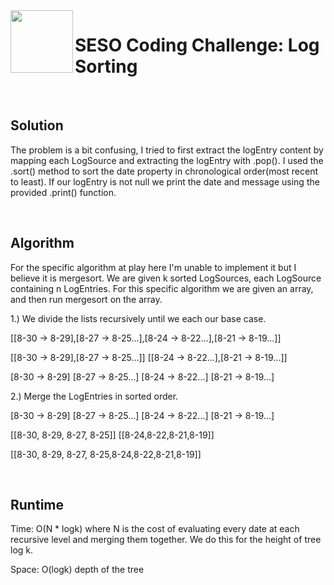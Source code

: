 <img align="left" width="100px" height="100px" src="https://user-images.githubusercontent.com/12256205/162470824-d34c5fad-555e-498b-9ac9-ba86b6eb057a.png">

# SESO Coding Challenge: Log Sorting

<br>

## Solution

The problem is a bit confusing, I tried to first extract the logEntry content by mapping each LogSource and extracting the logEntry with .pop(). I used the .sort() method to sort the date property in chronological order(most recent to least). If our logEntry is not null we print the date and message using the provided .print() function.

<br>

## Algorithm
For the specific algorithm at play here I'm unable to implement it but I believe it is mergesort. We are given k sorted LogSources, each LogSource containing n LogEntries. For this specific algorithm we are given an array, and then run mergesort on the array.

1.) We divide the lists recursively until we each our base case.

[[8-30 -> 8-29],[8-27 -> 8-25...],[8-24 -> 8-22...],[8-21 -> 8-19...]]

[[8-30 -> 8-29],[8-27 -> 8-25...]]    [[8-24 -> 8-22...],[8-21 -> 8-19...]]

[8-30 -> 8-29]   [8-27 -> 8-25...]   [8-24 -> 8-22...]   [8-21 -> 8-19...]



2.) Merge the LogEntries in sorted order.

[8-30 -> 8-29]   [8-27 -> 8-25...]   [8-24 -> 8-22...]   [8-21 -> 8-19...]

[[8-30, 8-29, 8-27, 8-25]]    [[8-24,8-22,8-21,8-19]]

[[8-30, 8-29, 8-27, 8-25,8-24,8-22,8-21,8-19]]    


<br>

## Runtime

Time: O(N * logk) where N is the cost of evaluating every date at each recursive
level and merging them together. We do this for the height of tree log k.

Space: O(logk) depth of the tree



